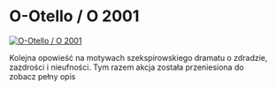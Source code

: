 O-Otello / O 2001 
=============
[![O-Otello / O 2001 ](http://vidos.pl/images/player.gif)](http://vidos.pl/o-otello-o-2001)

 Kolejna opowieść na motywach szekspirowskiego dramatu o zdradzie, zazdrości i nieufności. Tym razem akcja została przeniesiona do zobacz pełny opis
